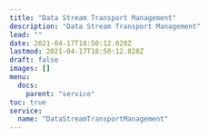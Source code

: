 ```yaml
---
title: "Data Stream Transport Management"
description: "Data Stream Transport Management"
lead: ""
date: 2021-04-17T18:50:12.028Z
lastmod: 2021-04-17T18:50:12.028Z
draft: false
images: []
menu:
  docs:
    parent: "service"
toc: true
service:
  name: "DataStreamTransportManagement"
---
```

